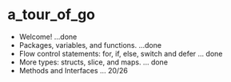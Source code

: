 # a_tour_of_go
- Welcome! ...done
- Packages, variables, and functions. ...done
- Flow control statements: for, if, else, switch and defer ... done
- More types: structs, slice, and maps. ... done
- Methods and Interfaces ... 20/26